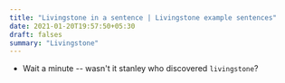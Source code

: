 ```yaml
---
title: "Livingstone in a sentence | Livingstone example sentences"
date: 2021-01-20T19:57:50+05:30
draft: falses
summary: "Livingstone"
---
```

- Wait a minute -- wasn't it stanley who discovered `livingstone`?
                 
